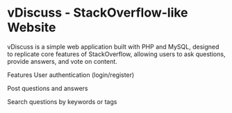 # vDiscuss - StackOverflow-like Website
vDiscuss is a simple web application built with PHP and MySQL, designed to replicate core features of StackOverflow, allowing users to ask questions, provide answers, and vote on content.

Features
User authentication (login/register)

Post questions and answers

Search questions by keywords or tags
